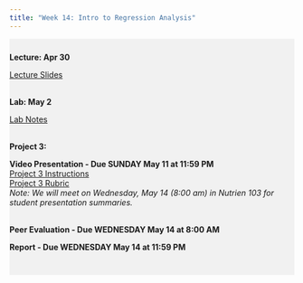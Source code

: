 ```yaml
---
title: "Week 14: Intro to Regression Analysis"
---
```


<div style="background-color:rgba(0, 0, 0, 0.0470588); text-align:left; vertical-align: middle; padding:10px 0;">

<b>Lecture: Apr 30</b> <br>

<a  href="/materials/unit_03/week_02/lecture_03_week_02.html" target="_blank">Lecture Slides</a> <br> <br>


<b>Lab: May 2</b> <br>

<a  href="/materials/unit_03/week_02/lab_03_week_02.html" target="_blank">Lab Notes</a> <br> <br> 
 

<b>Project 3:</b> <br>

<b>Video Presentation - Due SUNDAY May 11 at 11:59 PM</b> <br>
<a  href="/materials/unit_03/week_03/project_3.html" target="_blank">Project 3 Instructions</a> <br> 
<a  href="/materials/unit_03/week_03/project_3_rubric.html" target="_blank">Project 3 Rubric</a> <br>
*Note: We will meet on Wednesday, May 14 (8:00 am) in Nutrien 103 for student presentation summaries.* <br><br>

<b>Peer Evaluation - Due WEDNESDAY May 14 at 8:00 AM</b>

<b>Report - Due WEDNESDAY May 14 at 11:59 PM</b> <br> <br>


<!--
<a  href="/materials/unit_03/week_02/includes/min_wage_data.csv" target="_blank">Download min_wage_data.csv</a> <br> 

<b>Problem Set 12: Due MONDAY May 5 at 11:59 PM</b> <br>

<a  href="/materials/unit_03/week_02/ps_03_week_02.html" target="_blank">Problem Set 12 Instructions</a> <br><br>

<a  href="https://colostate-my.sharepoint.com/:f:/g/personal/jbayham_colostate_edu/EgFfaomIJ8VOoPLiTz6YXfEBXQqoY1eiOuDmpPpur7f9Ow?e=zDMuWi" target="_blank">Lab Datasets</a> <br> <br>

<b> Problem Set Materials - Due Thursday, April 27 by 11:59 PM:</b> <br>

 <a  href="/materials/unit_03/week_01/ps_03_week_01.html" target="_blank">Problem Set 1 Instructions</a> <br>  

<a  href="https://colostate-my.sharepoint.com/:f:/g/personal/jbayham_colostate_edu/Ene2gKXT9QBMr5Zb383dEeYBmvLFvFZR6PTwxUcGNza_0g?e=gwtVHm" target="_blank">Treatment datasets</a> <br> 

<a  href="https://colostate-my.sharepoint.com/:f:/g/personal/jbayham_colostate_edu/EsuPJcqiDPZFu0qJ-JONVLcB1gnp08EAm2LuTPAHVz2yqA?e=IsLJkA" target="_blank">Other datasets</a> <br> <br>
-->



</div>

<br> 

